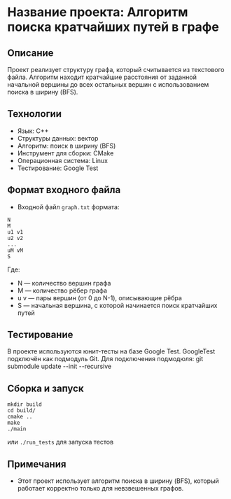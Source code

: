 # Название проекта: Алгоритм поиска кратчайших путей в графе

## Описание
Проект реализует структуру графа, который считывается из текстового файла. Алгоритм находит кратчайшие расстояния от заданной начальной вершины до всех остальных вершин с использованием поиска в ширину (BFS).

## Технологии
- Язык: C++
- Структуры данных: вектор
- Алгоритм: поиск в ширину (BFS)
- Инструмент для сборки: CMake
- Операционная система: Linux
- Тестирование: Google Test

## Формат входного файла
- Входной файл ``graph.txt`` формата:
```
N
M
u1 v1
u2 v2
...
uM vM
S
```
Где:
- N — количество вершин графа
- M — количество рёбер графа
- u v — пары вершин (от 0 до N-1), описывающие рёбра
- S — начальная вершина, с которой начинается поиск кратчайших путей

## Тестирование
В проекте используются юнит-тесты на базе Google Test. GoogleTest подключён как подмодуль Git.
Для подключения подмодюля:
git submodule update --init --recursive

## Сборка и запуск
```
mkdir build
cd build/
cmake ..
make
./main 
```
или ``./run_tests`` для запуска тестов

## Примечания
- Этот проект использует алгоритм поиска в ширину (BFS), который работает корректно только для невзвешенных графов.